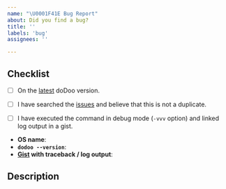 ```yaml
---
name: "\U0001F41E Bug Report"
about: Did you find a bug?
title: ''
labels: 'bug'
assignees: ''

---
```

<!--- Provide a general summary in the title above. -->

<!--- This template is entirely optional and can be removed, but is here to help both you and us. -->
<!--- Anything on lines wrapped in comments like these will not show up in the final text. -->

## Checklist

<!-- Checked checkbox should look like this: [x] -->
- [ ] On the [latest](https://github.com/xoe-labs/dodoo/releases/latest) doDoo version.
- [ ] I have searched the [issues](https://github.com/xoe-labs/dodoo/issues) and believe that this is not a duplicate.
- [ ] I have executed the command in debug mode (`-vvv` option) and linked log output in a gist.


- **OS name**: <!-- put here -->
- **`dodoo --version`**: <!-- paste output here -->
- **[Gist](https://gist.github.com/) with traceback / log output**: <!-- link here -->

## Description

<!--- Describe the bug in detail here. -->

